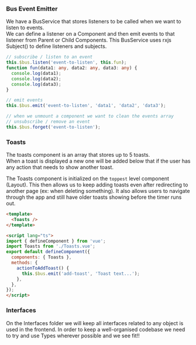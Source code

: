### Bus Event Emitter
We have a BusService that stores listeners to be called when we want to listen to events.<br>
We can define a listener on a Component and then emit events to that listener from Parent or Child Components.
This BusService uses rxjs Subject() to define listeners and subjects.
```typescript
// subscribe / listen to an event
this.$bus.listen('event-to-listen', this.fun);
function fun(data1: any, data2: any, data3: any) {
  console.log(data1);
  console.log(data2);
  console.log(data3);
}

// emit events
this.$bus.emit('event-to-listen', 'data1', 'data2', 'data3');

// when we unmount a component we want to clean the events array
// unsubscribe / remove an event
this.$bus.forget('event-to-listen');
```

### Toasts
The toasts component is an array that stores up to 5 toasts.<br>
When a toast is displayed a new one will be added below that if the user has any action that needs to show another toast.

The Toasts component is initialized on the `toppest` level component (Layout). This then allows us 
to keep adding toasts even after redirecting to another page (ex: when deleting something).
It also allows users to navigate through the app and still have older toasts showing before the timer
runs out.
```html
<template>
  <Toasts />
</template>

<script lang="ts">
import { defineComponent } from 'vue';
import Toasts from './Toasts.vue';
export default defineComponent({
  components: { Toasts },
  methods: {
    actionToAddToast() {
      this.$bus.emit('add-toast', 'Toast text...');
    },
  },
});
</script>
```

### Interfaces
On the Interfaces folder we will keep all interfaces related to any object
is used in the frontend.
In order to keep a well-organised codebase we need to try and use Types wherever possible
and we see fit!!
